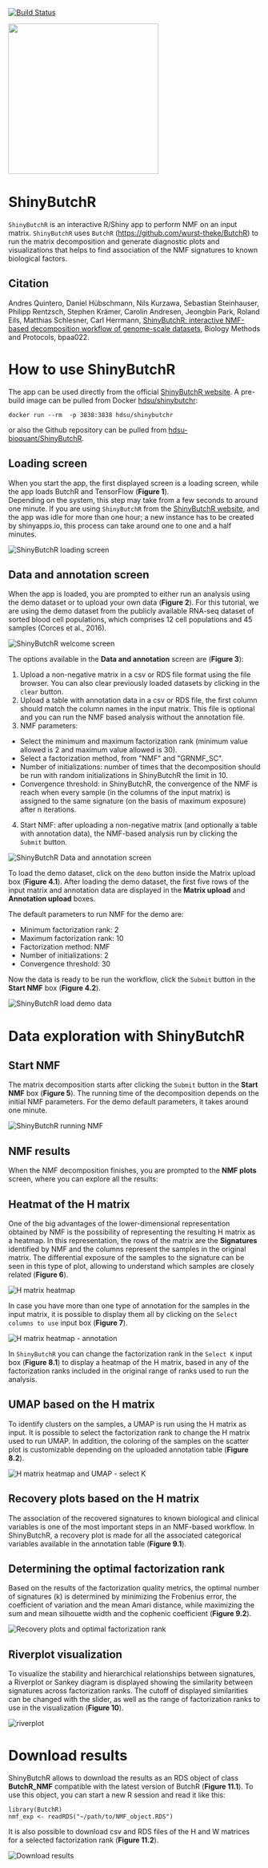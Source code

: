 [![Build Status](https://travis-ci.org/hdsu-bioquant/ShinyButchR.svg?branch=master)](https://travis-ci.org/hdsu-bioquant/ShinyButchR)


<img src="figs/ShinyButchR_figs/shinyButchR_logo.png" width="300">

# ShinyButchR

`ShinyButchR` is an interactive R/Shiny app to perform NMF on an input matrix.
`ShinyButchR` uses `ButchR` (https://github.com/wurst-theke/ButchR) to run the matrix decomposition and generate
diagnostic plots and visualizations that helps to find association of the NMF
signatures to known biological factors.

## Citation

Andres Quintero, Daniel Hübschmann, Nils Kurzawa, Sebastian Steinhauser, Philipp Rentzsch, Stephen Krämer, Carolin
Andresen, Jeongbin Park, Roland Eils, Matthias Schlesner, Carl
Herrmann, [ShinyButchR: interactive NMF-based decomposition workflow of genome-scale datasets](https://doi.org/10.1093/biomethods/bpaa022),
Biology Methods and Protocols, bpaa022.

# How to use ShinyButchR

The app can be used directly from the official
[ShinyButchR website](https://hdsu-bioquant.shinyapps.io/shinyButchR/).
A pre-build image can be pulled from Docker
[hdsu/shinybutchr](https://hub.docker.com/r/hdsu/shinybutchr):

`docker run --rm  -p 3838:3838 hdsu/shinybutchr`

or also the Github repository can be pulled from
[hdsu-bioquant/ShinyButchR](https://github.com/hdsu-bioquant/ShinyButchR).

## Loading screen

When you start the app, the first displayed screen is a loading screen, while the
app loads ButchR and TensorFlow (**Figure 1**).  
Depending on the system, this step may take from a few seconds to around one
minute. If you are using `ShinyButchR` from the
[ShinyButchR website](https://hdsu-bioquant.shinyapps.io/shinyButchR/), and the
app was idle for more than one hour; a new instance has to be created by
shinyapps.io, this process can take around one to one and a half minutes.

![ShinyButchR loading screen](figs/ShinyButchR_figs/ShinyButchR_001.png)

## Data and annotation screen

When the app is loaded, you are prompted to either run an analysis using the
demo dataset or to upload your own data (**Figure 2**). For this tutorial, we
are using the demo dataset from the publicly available RNA-seq dataset of
sorted blood cell populations, which comprises 12 cell populations and 45 samples
(Corces et al., 2016).

![ShinyButchR welcome screen](figs/ShinyButchR_figs/ShinyButchR_002.png)

The options available in the **Data and annotation** screen are (**Figure 3**):

1. Upload a non-negative matrix in a csv or RDS file format using the file
   browser. You can also clear previously loaded datasets by clicking in the
   `clear` button.
2. Upload a table with annotation data in a csv or RDS file, the first column
   should match the column names in the input matrix. This file is optional and
   you can run the NMF based analysis without the annotation file.
3. NMF parameters:

- Select the minimum and maximum factorization rank (minimum
  value allowed is 2 and maximum value allowed is 30).
- Select a factorization method, from "NMF" and "GRNMF_SC".
- Number of initializations: number of times that the decomposition should be run with random initializations in
  ShinyButchR the limit in 10.
- Convergence threshold: in ShinyButchR, the convergence of the NMF is reach when every sample (in the columns of the
  input matrix) is assigned to the same signature (on the basis of maximum exposure) after n iterations.

4. Start NMF: after uploading a non-negative matrix (and optionally a table
   with annotation data), the NMF-based analysis run by clicking the
   `Submit` button.

![ShinyButchR Data and annotation screen](figs/ShinyButchR_figs/ShinyButchR_003.png)

To load the demo dataset, click on the `demo` button inside the
Matrix upload box  (**Figure 4.1**). After loading the demo dataset, the first
five rows of the input matrix and annotation data are displayed in the
**Matrix upload** and **Annotation upload** boxes.

The default parameters to run NMF for the demo are:

- Minimum factorization rank: 2
- Maximum factorization rank: 10
- Factorization method: NMF
- Number of initializations: 2
- Convergence threshold: 30

Now the data is ready to be run the workflow, click the `Submit` button
in the **Start NMF** box (**Figure 4.2**).

![ShinyButchR load demo data](figs/ShinyButchR_figs/ShinyButchR_004.png)

# Data exploration with ShinyButchR

## Start NMF

The matrix decomposition starts after clicking the `Submit` button in the
**Start NMF** box (**Figure 5**). The running time of the decomposition depends
on the initial NMF parameters. For the demo default parameters, it takes around
one minute.

![ShinyButchR running NMF](figs/ShinyButchR_figs/ShinyButchR_005.png)

## NMF results

When the NMF decomposition finishes, you are prompted to the **NMF plots** screen,
where you can explore all the results:

## Heatmat of the H matrix

One of the big advantages of the lower-dimensional representation obtained by
NMF is the possibility of representing the resulting H matrix as a heatmap.
In this representation, the rows of the matrix are the **Signatures** identified
by NMF and the columns represent the samples in the original matrix.
The differential exposure of the samples to the signature can be seen in this
type of plot, allowing to understand which samples are closely related
(**Figure 6**).

![H matrix heatmap](figs/ShinyButchR_figs/ShinyButchR_006.1.png)

In case you have more than one type of annotation for the samples in the input
matrix, it is possible to display them all by clicking on the
`Select columns to use` input box (**Figure 7**).

![H matrix heatmap - annotation](figs/ShinyButchR_figs/ShinyButchR_007.png)

In `ShinyButchR` you can change the factorization rank in the `Select K` input
box (**Figure 8.1**) to display a heatmap of the H matrix, based in any of the
factorization ranks included in the original range of ranks used to run the
analysis.

## UMAP based on the H matrix

To identify clusters on the samples, a UMAP is run using the H matrix as input.
It is possible to select the factorization rank to change the H matrix used to
run UMAP. In addition, the coloring of the samples on the scatter plot is
customizable depending on the uploaded annotation table (**Figure 8.2**).

![H matrix heatmap and UMAP - select K](figs/ShinyButchR_figs/ShinyButchR_008.png)

## Recovery plots based on the H matrix

The association of the recovered signatures to known biological and clinical
variables is one of the most important steps in an NMF-based workflow.
In ShinyButchR, a recovery plot is made for all the associated categorical
variables available in the annotation table (**Figure 9.1**).

## Determining the optimal factorization rank

Based on the results of the factorization quality metrics, the optimal number
of signatures (k) is determined by minimizing the Frobenius error, the coefficient
of variation and the mean Amari distance, while maximizing the sum and mean
silhouette width and the cophenic coefficient (**Figure 9.2**).

![Recovery plots and optimal factorization rank](figs/ShinyButchR_figs/ShinyButchR_009.png)

## Riverplot visualization

To visualize the stability and hierarchical relationships between signatures,
a Riverplot or Sankey diagram is displayed showing the similarity between
signatures across factorization ranks. The cutoff of displayed similarities can
be changed with the slider, as well as the range of factorization ranks to use
in the visualization (**Figure 10**).

![riverplot](figs/ShinyButchR_figs/ShinyButchR_010.png)

# Download results

ShinyButchR allows to download the results as an RDS object of class
**ButchR_NMF** compatible with the latest version of ButchR (**Figure 11.1**).
To use this object, you can start a new R session and read it like this:

```
library(ButchR)
nmf_exp <- readRDS("~/path/to/NMF_object.RDS")

```

It is also possible to download csv and RDS files of the H and W matrices for a
selected factorization rank (**Figure 11.2**).

![Download results](figs/ShinyButchR_figs/ShinyButchR_011.png)
